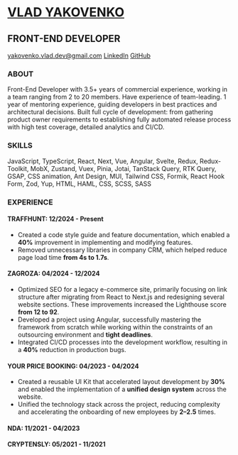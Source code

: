 # [VLAD YAKOVENKO](https://www.linkedin.com/in/vlad-yakovenko-dev/)

## FRONT-END DEVELOPER

[yakovenko.vlad.dev@gmail.com](mailto:yakovenko.vlad.dev@gmail.com) [LinkedIn](https://www.linkedin.com/in/vlad-yakovenko-dev/) [GitHub](https://github.com/hiki349)

### ABOUT
Front-End Developer with 3.5+ years of commercial experience, working in a team ranging from 2 to 20 members. Have experience of team-leading. 1 year of mentoring experience, guiding developers in best practices and architectural decisions. Built full cycle of development: from gathering product owner requirements to establishing fully automated release process with high test coverage, detailed analytics and CI/CD.

### SKILLS
JavaScript, TypeScript, React, Next, Vue, Angular, Svelte, Redux, Redux-Toolkit, MobX, Zustand, Vuex, Pinia, Jotai, TanStack Query, RTK Query, GSAP, CSS animation, Ant Design, MUI, Tailwind CSS, Formik, React Hook Form, Zod, Yup, HTML, HAML, CSS, SCSS, SASS

### EXPERIENCE
#### TRAFFHUNT: 12/2024 - Present
- Created a code style guide and feature documentation, which enabled a **40%** improvement in implementing and modifying features.
- Removed unnecessary libraries in company CRM, which helped reduce page load time **from 4s to 1.7s**.

#### ZAGROZA: 04/2024 - 12/2024
- Optimized SEO for a legacy e-commerce site, primarily focusing on link structure after migrating from React to Next.js and redesigning several website sections. These improvements increased the Lighthouse score **from 12 to 92**.
- Developed a project using Angular, successfully mastering the framework from scratch while working within the constraints of an outsourcing environment and **tight deadlines**.
- Integrated CI/CD processes into the development workflow, resulting in a **40%** reduction in production bugs.

#### YOUR PRICE BOOKING: 04/2023 - 04/2024
- Created a reusable UI Kit that accelerated layout development by **30%** and enabled the implementation of a **unified design system** across the website.
- Unified the technology stack across the project, reducing complexity and accelerating the onboarding of new employees by **2–2.5** times.

#### NDA: 11/2021 - 04/2023
#### CRYPTENSLY: 05/2021 - 11/2021
